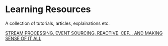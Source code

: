 # Learning Resources

A collection of tutorials, articles, explainations etc.

[STREAM PROCESSING, EVENT SOURCING, REACTIVE, CEP… AND MAKING SENSE OF IT ALL](http://blog.confluent.io/2015/01/29/making-sense-of-stream-processing/)
